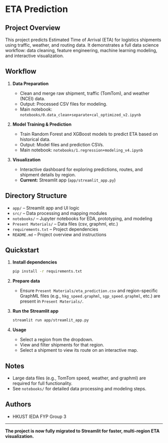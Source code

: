 # ETA Prediction

## Project Overview

This project predicts Estimated Time of Arrival (ETA) for logistics shipments using traffic, weather, and routing data. It demonstrates a full data science workflow: data cleaning, feature engineering, machine learning modeling, and interactive visualization.

## Workflow

1. **Data Preparation**
   - Clean and merge raw shipment, traffic (TomTom), and weather (NCEI) data.
   - Output: Processed CSV files for modeling.
   - Main notebook: `notebooks/0.data_clean+separate+cal_optimized_v2.ipynb`

2. **Model Training & Prediction**
   - Train Random Forest and XGBoost models to predict ETA based on historical data.
   - Output: Model files and prediction CSVs.
   - Main notebook: `notebooks/1.regression+modeling_v4.ipynb`

3. **Visualization**
   - Interactive dashboard for exploring predictions, routes, and shipment details by region.
   - **Current:** Streamlit app (`app/streamlit_app.py`)

## Directory Structure

- `app/` – Streamlit app and UI logic
- `src/` – Data processing and mapping modules
- `notebooks/` – Jupyter notebooks for EDA, prototyping, and modeling
- `Present Materials/` – Data files (csv, graphml, etc.)
- `requirements.txt` – Project dependencies
- `README.md` – Project overview and instructions

## Quickstart

1. **Install dependencies**
   ```bash
   pip install -r requirements.txt
   ```

2. **Prepare data**
   - Ensure `Present Materials/eta_prediction.csv` and region-specific GraphML files (e.g., `hkg_speed.graphml`, `sgp_speed.graphml`, etc.) are present in `Present Materials/`.

3. **Run the Streamlit app**
   ```bash
   streamlit run app/streamlit_app.py
   ```

4. **Usage**
   - Select a region from the dropdown.
   - View and filter shipments for that region.
   - Select a shipment to view its route on an interactive map.

## Notes

- Large data files (e.g., TomTom speed, weather, and graphml) are required for full functionality.
- See `notebooks/` for detailed data processing and modeling steps.

## Authors

- HKUST IEDA FYP Group 3

---

**The project is now fully migrated to Streamlit for faster, multi-region ETA visualization.**
